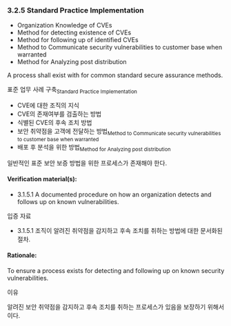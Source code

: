### 3.2.5	Standard Practice Implementation
* Organization Knowledge of CVEs
* Method for detecting existence of CVEs 
* Method for following up of identified CVEs
* Method to Communicate security vulnerabilities to customer base when warranted 
* Method for Analyzing post distribution

A process shall exist with for common standard secure assurance methods.

표준 업무 사례 구축<sub>Standard Practice Implementation</sub>
* CVE에 대한 조직의 지식
* CVE의 존재여부를 검출하는 방법
* 식별된 CVE의 후속 조치 방법
* 보안 취약점을 고객에 전달하는 방법<sub>Method to Communicate security vulnerabilities to customer base when warranted </sub>
* 배포 후 분석을 위한 방법<sub>Method for Analyzing post distribution</sub>

일반적인 표준 보안 보증 방법을 위한 프로세스가 존재해야 한다. 

#### Verification material(s):
* 3.1.5.1 A documented procedure on how an organization detects and follows up on known vulnerabilities.

입증 자료

* 3.1.5.1 조직이 알려진 취약점을 감지하고 후속 조치를 취하는 방법에 대한 문서화된 절차.

#### Rationale:
To ensure a process exists for detecting and following up on known security vulnerabilities.

이유

알려진 보안 취약점을 감지하고 후속 조치를 취하는 프로세스가 있음을 보장하기 위해서이다. 
